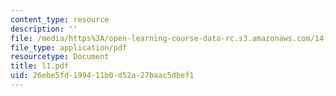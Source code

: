 ```yaml
---
content_type: resource
description: ''
file: /media/https%3A/open-learning-course-data-rc.s3.amazonaws.com/14-30-introduction-to-statistical-method-in-economics-spring-2006/26ebe5fd199411b0d52a27baac5dbef1_l1.pdf
file_type: application/pdf
resourcetype: Document
title: l1.pdf
uid: 26ebe5fd-1994-11b0-d52a-27baac5dbef1
---
```

